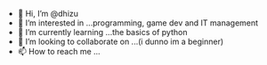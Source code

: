 - 👋 Hi, I’m @dhizu
- 👀 I’m interested in ...programming, game dev and IT management
- 🌱 I’m currently learning ...the basics of python 
- 💞️ I’m looking to collaborate on ...(i dunno im a beginner)
- 📫 How to reach me ...

<!---
dhizu/dhizu is a ✨ special ✨ repository because its `README.md` (this file) appears on your GitHub profile.
You can click the Preview link to take a look at your changes.
--->
